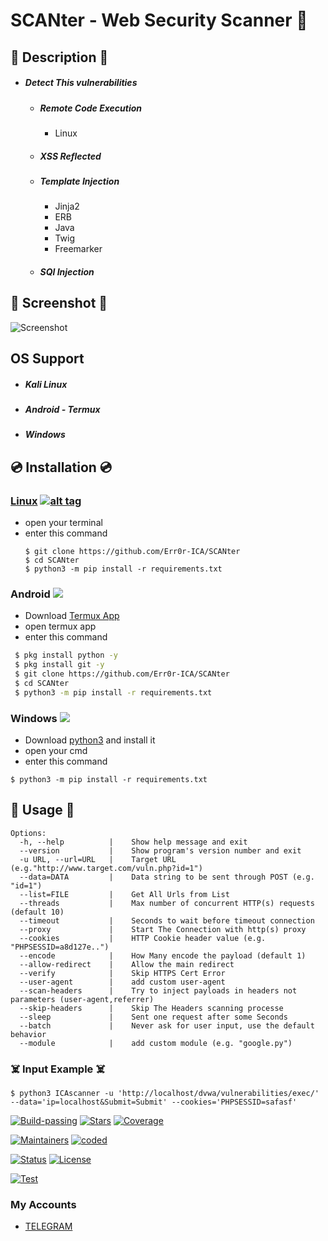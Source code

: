 # SCANter - Web Security Scanner 🔎

## 📒 Description 📒

* ##### Detect This vulnerabilities
  * <h5>Remote Code Execution</h5>
    <ul><li>Linux</li></ul>
  * <h5>XSS Reflected</h5>
  * <h5>Template Injection</h5>
     <ul>
     <li> Jinja2 </li>
     <li> ERB </li>
     <li> Java </li>
     <li> Twig </li>
     <li> Freemarker </li>
     </ul>
  * <h5>SQl Injection </h5>

## 📸 Screenshot 📸
![Screenshot](https://i.postimg.cc/4ZSdm0Vm/IMG-20200427-162813-866.jpg) 


## OS Support 

- <h5> Kali Linux </h5>
- <h5> Android - Termux </h5>
- <h5> Windows </h5>

## 💿 Installation 💿
### [Linux](https://wikipedia.org/wiki/Linux) [![alt tag](http://icons.iconarchive.com/icons/dakirby309/simply-styled/32/OS-Linux-icon.png)](https://fr.wikipedia.org/wiki/Linux)
* open your terminal 
* enter this command 
   ````
   $ git clone https://github.com/Err0r-ICA/SCANter 
   $ cd SCANter
   $ python3 -m pip install -r requirements.txt
   ````
### Android <img src="https://img.icons8.com/clouds/100/000000/android-os.png">
* Download <a href='https://play.google.com/store/apps/details?id=com.termux&hl=en'>Termux App</a>
* open termux app
* enter this command
````bash
 $ pkg install python -y 
 $ pkg install git -y 
 $ git clone https://github.com/Err0r-ICA/SCANter
 $ cd SCANter
 $ python3 -m pip install -r requirements.txt
````
### Windows <img src="https://img.icons8.com/color/48/000000/windows-10.png">
* Download <a href='https://www.python.org/downloads/windows/'>python3</a> and install it
* open your cmd
* enter this command 
````
$ python3 -m pip install -r requirements.txt
````

## 🧾 Usage 🧾 
````
Options:
  -h, --help          |    Show help message and exit
  --version           |    Show program's version number and exit
  -u URL, --url=URL   |    Target URL (e.g."http://www.target.com/vuln.php?id=1")
  --data=DATA         |    Data string to be sent through POST (e.g. "id=1")
  --list=FILE         |    Get All Urls from List
  --threads           |    Max number of concurrent HTTP(s) requests (default 10)
  --timeout           |    Seconds to wait before timeout connection
  --proxy             |    Start The Connection with http(s) proxy
  --cookies           |    HTTP Cookie header value (e.g. "PHPSESSID=a8d127e..")
  --encode            |    How Many encode the payload (default 1)
  --allow-redirect    |    Allow the main redirect
  --verify            |    Skip HTTPS Cert Error
  --user-agent        |    add custom user-agent
  --scan-headers      |    Try to inject payloads in headers not parameters (user-agent,referrer)
  --skip-headers      |    Skip The Headers scanning processe
  --sleep             |    Sent one request after some Seconds
  --batch             |    Never ask for user input, use the default behavior
  --module            |    add custom module (e.g. "google.py")

````
### ☠️ Input Example ☠️

``` $ python3 ICAscanner -u 'http://localhost/dvwa/vulnerabilities/exec/' --data='ip=localhost&Submit=Submit' --cookies='PHPSESSID=safasf' ```

[![Build-passing](https://img.shields.io/badge/build-passing-red.svg?style=plastic)](https://github.com/Err0r-ICA/SpeedTest/issues) [![Stars](https://img.shields.io/open-vsx/stars/Redhat/Java.svg?style=plastic&color=orange)](https://github.com/Err0r-ICA/SpeedTest/issues) [![Coverage](https://img.shields.io/azure-devops/coverage/Swellaby/Opensource/25?color=yellow&style=plastic)](https://github.com/Err0r-ICA/SpeedTest/issues)

[![Maintainers](https://img.shields.io/badge/mainteiners-HackBoyz-green.svg?style=plastic)](https://github.com/Err0r-ICA/SpeedTest/issues) [![coded](https://img.shields.io/badge/coded%20in-python2.7-mintgreen.svg?style=plastic)](https://github.com/Err0r-ICA/SpeedTest/issues)

[![Status](https://img.shields.io/badge/code%20status-encrypted-cyan.svg?style=plastic)](https://github.com/Err0r-ICA/SpeedTest/issues) [![License](https://img.shields.io/badge/license-MIT-blueviolet.svg?style=plastic)](https://github.com/Err0r-ICA/SpeedTest/issues)

[![Test](https://img.shields.io/badge/tested%20on-Termux,%20Kali%20Linux,%20Ubuntu,%20Parrot%20OS,%20Debian,%20ANDRAX%20Mobile-%23ff69b4.svg?style=plastic)](https://github.com/Err0r-ICA/SpeedTest/issues)
 
### My Accounts

* [TELEGRAM](https://t.me/DefacErr)